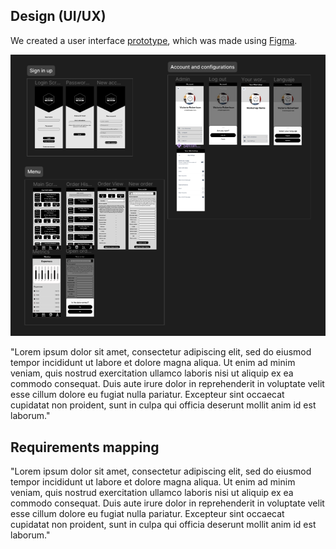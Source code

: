 ## Design (UI/UX)

We created a user interface [prototype](https://www.figma.com/file/QQ6kXK1QVzeRAKcwilSRc7/Untitled?type=design&node-id=0%3A1&mode=design&t=ySZoxSK7i5XqvvHG-1), which was made using [Figma](https://www.figma.com/).

![Prototype Desing in Figma](https://github.com/hjanssena/FIS-Proyecto/blob/b873a4763e74532b2753ef036a7a9e3d2faa23b6/Artifacts/Figma%20prototype%20for%20PitSTOP.png)

"Lorem ipsum dolor sit amet, consectetur adipiscing elit, sed do eiusmod tempor incididunt ut labore et dolore magna aliqua. Ut enim ad minim veniam, quis nostrud exercitation ullamco laboris nisi ut aliquip ex ea commodo consequat. Duis aute irure dolor in reprehenderit in voluptate velit esse cillum dolore eu fugiat nulla pariatur. Excepteur sint occaecat cupidatat non proident, sunt in culpa qui officia deserunt mollit anim id est laborum."

## Requirements mapping
"Lorem ipsum dolor sit amet, consectetur adipiscing elit, sed do eiusmod tempor incididunt ut labore et dolore magna aliqua. Ut enim ad minim veniam, quis nostrud exercitation ullamco laboris nisi ut aliquip ex ea commodo consequat. Duis aute irure dolor in reprehenderit in voluptate velit esse cillum dolore eu fugiat nulla pariatur. Excepteur sint occaecat cupidatat non proident, sunt in culpa qui officia deserunt mollit anim id est laborum."